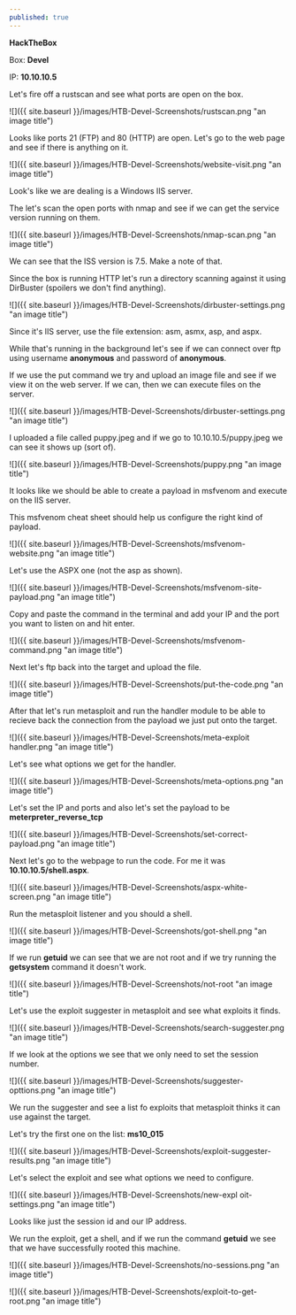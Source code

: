 ```yaml
---
published: true
---
```

**HackTheBox**

Box: **Devel**

IP: **10.10.10.5**

Let's fire off a rustscan and see what ports are open on the box.

![]({{ site.baseurl }}/images/HTB-Devel-Screenshots/rustscan.png "an image title")

Looks like ports 21 (FTP) and 80 (HTTP) are open. Let's go to the web page and see if there is anything on it.

![]({{ site.baseurl }}/images/HTB-Devel-Screenshots/website-visit.png "an image title")

Look's like we are dealing is a Windows IIS server.

The let's scan the open ports with nmap and see if we can get the service version running on them.

![]({{ site.baseurl }}/images/HTB-Devel-Screenshots/nmap-scan.png "an image title")

We can see that the ISS version is 7.5. Make a note of that. 

Since the box is running HTTP let's run a directory scanning against it using DirBuster (spoilers we don't find anything).

![]({{ site.baseurl }}/images/HTB-Devel-Screenshots/dirbuster-settings.png "an image title")

Since it's IIS server, use the file extension: asm, asmx, asp, and aspx.

While that's running in the background let's see if we can connect over ftp using username **anonymous** and password of **anonymous**.

If we use the put command we try and upload an image file and see if we view it on the web server. If we can, then we can execute files on the server.

![]({{ site.baseurl }}/images/HTB-Devel-Screenshots/dirbuster-settings.png "an image title")

I uploaded a file called puppy.jpeg and if we go to 10.10.10.5/puppy.jpeg we can see it shows up (sort of).

![]({{ site.baseurl }}/images/HTB-Devel-Screenshots/puppy.png "an image title")

It looks like we should be able to create a payload in msfvenom and execute on the IIS server.

This msfvenom cheat sheet should help us configure the right kind of payload. 

![]({{ site.baseurl }}/images/HTB-Devel-Screenshots/msfvenom-website.png "an image title")

Let's use the ASPX one (not the asp as shown).

![]({{ site.baseurl }}/images/HTB-Devel-Screenshots/msfvenom-site-payload.png "an image title")

Copy and paste the command in the terminal and add your IP and the port you want to listen on and hit enter.

![]({{ site.baseurl }}/images/HTB-Devel-Screenshots/msfvenom-command.png "an image title")

Next let's ftp back into the target and upload the file.

![]({{ site.baseurl }}/images/HTB-Devel-Screenshots/put-the-code.png "an image title")

After that let's run metasploit and run the handler module to be able to recieve back the connection from the payload we just put onto the target. 

![]({{ site.baseurl }}/images/HTB-Devel-Screenshots/meta-exploit handler.png "an image title")

Let's see what options we get for the handler.

![]({{ site.baseurl }}/images/HTB-Devel-Screenshots/meta-options.png "an image title")

Let's set the IP and ports and also let's set the payload to be **meterpreter_reverse_tcp**

![]({{ site.baseurl }}/images/HTB-Devel-Screenshots/set-correct-payload.png "an image title")

Next let's go to the webpage to run the code. For me it was **10.10.10.5/shell.aspx**.

![]({{ site.baseurl }}/images/HTB-Devel-Screenshots/aspx-white-screen.png "an image title")

Run the metasploit listener and you should a shell.

![]({{ site.baseurl }}/images/HTB-Devel-Screenshots/got-shell.png "an image title")

If we run **getuid** we can see that we are not root and if we try running the **getsystem** command it doesn't work. 

![]({{ site.baseurl }}/images/HTB-Devel-Screenshots/not-root "an image title")

Let's use the exploit suggester in metasploit and see what exploits it finds.

![]({{ site.baseurl }}/images/HTB-Devel-Screenshots/search-suggester.png "an image title")

If we look at the options we see that we only need to set the session number.

![]({{ site.baseurl }}/images/HTB-Devel-Screenshots/suggester-opttions.png "an image title")

We run the suggester and see a list fo exploits that metasploit thinks it can use against the target.

Let's try the first one on the list: **ms10_015**

![]({{ site.baseurl }}/images/HTB-Devel-Screenshots/exploit-suggester-results.png "an image title")

Let's select the exploit and see what options we need to configure.

![]({{ site.baseurl }}/images/HTB-Devel-Screenshots/new-expl oit-settings.png "an image title")

Looks like just the session id and our IP address.

We run the exploit, get a shell, and if we run the command **getuid** we see that we have successfully rooted this machine.

![]({{ site.baseurl }}/images/HTB-Devel-Screenshots/no-sessions.png "an image title")

![]({{ site.baseurl }}/images/HTB-Devel-Screenshots/exploit-to-get-root.png "an image title")
